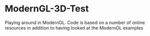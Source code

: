 # ModernGL-3D-Test
Playing around in ModernGL. Code is based on a number of online resources in addition to having looked at the ModernGL examples
